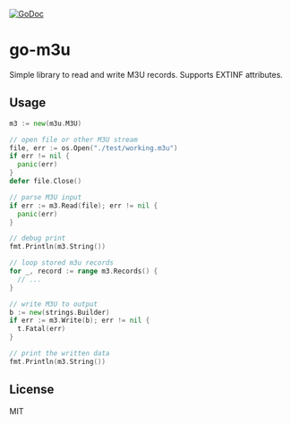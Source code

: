 [![GoDoc](https://godoc.org/github.com/k3a/go-m3u?status.svg)](https://godoc.org/github.com/k3a/go-m3u)

# go-m3u

Simple library to read and write M3U records.
Supports EXTINF attributes.

## Usage

```go
m3 := new(m3u.M3U)

// open file or other M3U stream
file, err := os.Open("./test/working.m3u")
if err != nil {
  panic(err)
}
defer file.Close()

// parse M3U input
if err := m3.Read(file); err != nil {
  panic(err)
}

// debug print
fmt.Println(m3.String())

// loop stored m3u records
for _, record := range m3.Records() {
  // ...
}

// write M3U to output
b := new(strings.Builder)
if err := m3.Write(b); err != nil {
  t.Fatal(err)
}

// print the written data
fmt.Println(m3.String())
```

## License

MIT

